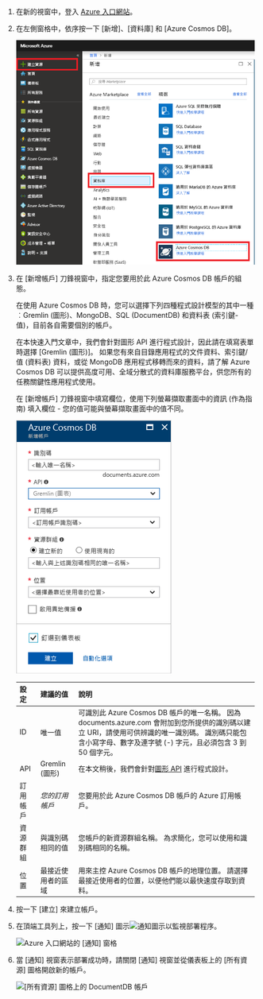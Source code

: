 1. 在新的視窗中，登入 [Azure 入口網站](https://portal.azure.com/)。
2. 在左側窗格中，依序按一下 [新增]、[資料庫] 和 [Azure Cosmos DB]。
   
   ![Azure 入口網站資料庫窗格](./media/cosmos-db-create-dbaccount-graph/create-nosql-db-databases-json-tutorial-1.png)

3. 在 [新增帳戶] 刀鋒視窗中，指定您要用於此 Azure Cosmos DB 帳戶的組態。 

    在使用 Azure Cosmos DB 時，您可以選擇下列四種程式設計模型的其中一種︰Gremlin (圖形)、MongoDB、SQL (DocumentDB) 和資料表 (索引鍵-值)，目前各自需要個別的帳戶。
       
    在本快速入門文章中，我們會針對圖形 API 進行程式設計，因此請在填寫表單時選擇 [Gremlin (圖形)]。 如果您有來自目錄應用程式的文件資料、索引鍵/值 (資料表) 資料，或從 MongoDB 應用程式移轉而來的資料，請了解 Azure Cosmos DB 可以提供高度可用、全域分散式的資料庫服務平台，供您所有的任務關鍵性應用程式使用。

    在 [新增帳戶] 刀鋒視窗中填寫欄位，使用下列螢幕擷取畫面中的資訊 (作為指南) 填入欄位 - 您的值可能與螢幕擷取畫面中的值不同。
 
    ![Azure Cosmos DB 的新帳戶刀鋒視窗](./media/cosmos-db-create-dbaccount-graph/create-nosql-db-databases-json-tutorial-2.png)

    設定|建議的值|說明
    ---|---|---
    ID|唯一值|可識別此 Azure Cosmos DB 帳戶的唯一名稱。 因為 documents.azure.com 會附加到您所提供的識別碼以建立 URI，請使用可供辨識的唯一識別碼。 識別碼只能包含小寫字母、數字及連字號 (-) 字元，且必須包含 3 到 50 個字元。
    API|Gremlin (圖形)|在本文稍後，我們會針對[圖形 API](../articles/cosmos-db/graph-introduction.md) 進行程式設計。|
    訂用帳戶|*您的訂用帳戶*|您要用於此 Azure Cosmos DB 帳戶的 Azure 訂用帳戶。 
    資源群組|與識別碼相同的值|您帳戶的新資源群組名稱。 為求簡化，您可以使用和識別碼相同的名稱。 
    位置|最接近使用者的區域|用來主控 Azure Cosmos DB 帳戶的地理位置。 請選擇最接近使用者的位置，以便他們能以最快速度存取到資料。

4. 按一下 [建立]  來建立帳戶。
5. 在頂端工具列上，按一下 [通知] 圖示![通知圖示](./media/cosmos-db-create-dbaccount-graph/notification-icon.png)以監視部署程序。

    ![Azure 入口網站的 [通知] 窗格](./media/cosmos-db-create-dbaccount-graph/notification.png)

6.  當 [通知] 視窗表示部署成功時，請關閉 [通知] 視窗並從儀表板上的 [所有資源] 圖格開啟新的帳戶。 

    ![[所有資源] 圖格上的 DocumentDB 帳戶](./media/cosmos-db-create-dbaccount-graph/azure-documentdb-all-resources.png)